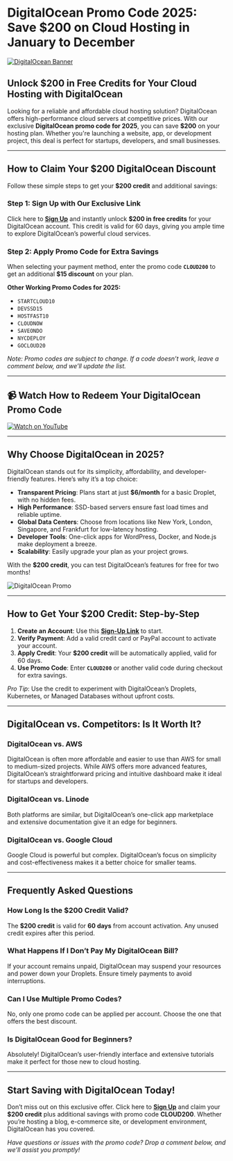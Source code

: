 # DigitalOcean Promo Code 2025: Save $200 on Cloud Hosting in January to December

[![DigitalOcean Banner](https://encrypted-tbn0.gstatic.com/images?q=tbn:ANd9GcTWEzsnydbx3e_YRxiSpffi3FCo-kWnBWYKVQ&s)](https://snipitx.com/digital-ocean)

## Unlock $200 in Free Credits for Your Cloud Hosting with DigitalOcean

Looking for a reliable and affordable cloud hosting solution? DigitalOcean offers high-performance cloud servers at competitive prices. With our exclusive **DigitalOcean promo code for 2025**, you can save **$200** on your hosting plan. Whether you're launching a website, app, or development project, this deal is perfect for startups, developers, and small businesses.

---

## How to Claim Your $200 DigitalOcean Discount

Follow these simple steps to get your **$200 credit** and additional savings:

### Step 1: Sign Up with Our Exclusive Link
Click here to **[Sign Up](https://snipitx.com/digital-ocean)** and instantly unlock **$200 in free credits** for your DigitalOcean account. This credit is valid for 60 days, giving you ample time to explore DigitalOcean’s powerful cloud services.

### Step 2: Apply Promo Code for Extra Savings
When selecting your payment method, enter the promo code **`CLOUD200`** to get an additional **$15 discount** on your plan.

**Other Working Promo Codes for 2025:**
- `STARTCLOUD10`
- `DEVSSD15`
- `HOSTFAST10`
- `CLOUDNOW`
- `SAVEONDO`
- `NYCDEPLOY`
- `GOCLOUD20`

*Note: Promo codes are subject to change. If a code doesn’t work, leave a comment below, and we’ll update the list.*

---

## 📹 Watch How to Redeem Your DigitalOcean Promo Code
[![Watch on YouTube](https://img.youtube.com/vi/abcdef123456/0.jpg)](https://youtu.be/Eb-fC7K537g?si=lroiBcIMpX2CY10O)

---

## Why Choose DigitalOcean in 2025?

DigitalOcean stands out for its simplicity, affordability, and developer-friendly features. Here’s why it’s a top choice:

- **Transparent Pricing**: Plans start at just **$6/month** for a basic Droplet, with no hidden fees.
- **High Performance**: SSD-based servers ensure fast load times and reliable uptime.
- **Global Data Centers**: Choose from locations like New York, London, Singapore, and Frankfurt for low-latency hosting.
- **Developer Tools**: One-click apps for WordPress, Docker, and Node.js make deployment a breeze.
- **Scalability**: Easily upgrade your plan as your project grows.

With the **$200 credit**, you can test DigitalOcean’s features for free for two months!

![DigitalOcean Promo](https://i.pinimg.com/originals/de/62/f6/de62f69f5ddf1baf711a1e5dc4552cbf.gif)

---

## How to Get Your $200 Credit: Step-by-Step

1. **Create an Account**: Use this **[Sign-Up Link](https://snipitx.com/digital-ocean)** to start.
2. **Verify Payment**: Add a valid credit card or PayPal account to activate your account.
3. **Apply Credit**: Your **$200 credit** will be automatically applied, valid for 60 days.
4. **Use Promo Code**: Enter **`CLOUD200`** or another valid code during checkout for extra savings.

*Pro Tip*: Use the credit to experiment with DigitalOcean’s Droplets, Kubernetes, or Managed Databases without upfront costs.

---

## DigitalOcean vs. Competitors: Is It Worth It?

### DigitalOcean vs. AWS
DigitalOcean is often more affordable and easier to use than AWS for small to medium-sized projects. While AWS offers more advanced features, DigitalOcean’s straightforward pricing and intuitive dashboard make it ideal for startups and developers.

### DigitalOcean vs. Linode
Both platforms are similar, but DigitalOcean’s one-click app marketplace and extensive documentation give it an edge for beginners.

### DigitalOcean vs. Google Cloud
Google Cloud is powerful but complex. DigitalOcean’s focus on simplicity and cost-effectiveness makes it a better choice for smaller teams.

---

## Frequently Asked Questions

### How Long Is the $200 Credit Valid?
The **$200 credit** is valid for **60 days** from account activation. Any unused credit expires after this period.

### What Happens If I Don’t Pay My DigitalOcean Bill?
If your account remains unpaid, DigitalOcean may suspend your resources and power down your Droplets. Ensure timely payments to avoid interruptions.

### Can I Use Multiple Promo Codes?
No, only one promo code can be applied per account. Choose the one that offers the best discount.

### Is DigitalOcean Good for Beginners?
Absolutely! DigitalOcean’s user-friendly interface and extensive tutorials make it perfect for those new to cloud hosting.

---

## Start Saving with DigitalOcean Today!

Don’t miss out on this exclusive offer. Click here to **[Sign Up](https://snipitx.com/digital-ocean)** and claim your **$200 credit** plus additional savings with promo code **CLOUD200**. Whether you’re hosting a blog, e-commerce site, or development environment, DigitalOcean has you covered.

*Have questions or issues with the promo code? Drop a comment below, and we’ll assist you promptly!*
